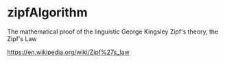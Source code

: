 # zipfAlgorithm

The mathematical proof of the linguistic George Kingsley Zipf's theory, the Zipf's Law




https://en.wikipedia.org/wiki/Zipf%27s_law
